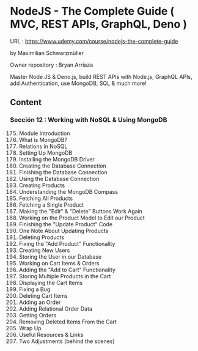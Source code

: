 # NodeJS - The Complete Guide ( MVC, REST APIs, GraphQL, Deno )

URL : https://www.udemy.com/course/nodejs-the-complete-guide

by Maximilian Schwarzmüller

Owner repository : Bryan Arriaza

Master Node JS & Deno.js, build REST APIs with Node.js, GraphQL APIs, add Authentication, use MongoDB, SQL & much more!

## Content

### Sección 12 : Working with NoSQL & Using MongoDB

175. Module Introduction
176. What is MongoDB?
177. Relations in NoSQL
178. Setting Up MongoDB
179. Installing the MongoDB Driver
180. Creating the Database Connection
181. Finishing the Database Connection
182. Using the Database Connection
183. Creating Products
184. Understanding the MongoDB Compass
185. Fetching All Products
186. Fetching a Single Product
187. Making the "Edit" & "Delete" Buttons Work Again
188. Working on the Product Model to Edit our Product
189. Finishing the "Update Product" Code
190. One Note About Updating Products
191. Deleting Products
192. Fixing the "Add Product" Functionality
193. Creating New Users
194. Storing the User in our Database
195. Working on Cart Items & Orders
196. Adding the "Add to Cart" Functionality
197. Storing Multiple Products in the Cart
198. Displaying the Cart Items
199. Fixing a Bug
200. Deleting Cart Items
201. Adding an Order
202. Adding Relational Order Data
203. Getting Orders
204. Removing Deleted Items From the Cart
205. Wrap Up
206. Useful Resources & Links
207. Two Adjustments (behind the scenes)
